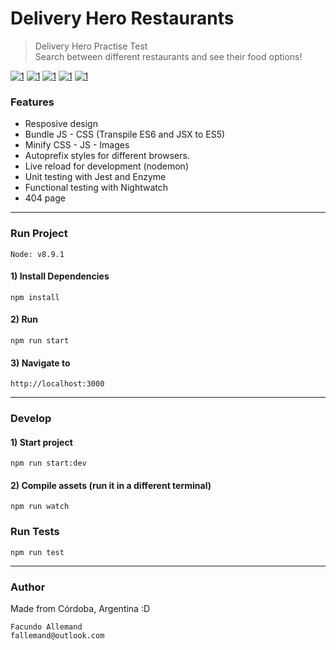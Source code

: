 # Delivery Hero Restaurants

> Delivery Hero Practise Test  
> Search between different restaurants and see their food options!

[![1](https://user-images.githubusercontent.com/16105726/46314133-19050a00-c5a0-11e8-8177-92c13ec9b405.png)](https://user-images.githubusercontent.com/16105726/46314194-43ef5e00-c5a0-11e8-84a6-a8c1cb8bc0e1.png)
[![1](https://user-images.githubusercontent.com/16105726/46314135-19050a00-c5a0-11e8-80ce-d98a7a6ed3cc.png)](https://user-images.githubusercontent.com/16105726/46314197-45208b00-c5a0-11e8-97c6-66e465b970e8.png)
[![1](https://user-images.githubusercontent.com/16105726/46314136-19050a00-c5a0-11e8-8fa9-4cd786e6b8ad.png)](https://user-images.githubusercontent.com/16105726/46314198-45208b00-c5a0-11e8-92ef-a3fc789d4e65.png) 
[![1](https://user-images.githubusercontent.com/16105726/46324242-e91e2c80-c5c8-11e8-97d4-0e26c03713bd.png)](https://user-images.githubusercontent.com/16105726/46324263-faffcf80-c5c8-11e8-866e-a3a83a06e643.png)
[![1](https://user-images.githubusercontent.com/16105726/46324241-e91e2c80-c5c8-11e8-84c4-b09afa90bb82.png)](https://user-images.githubusercontent.com/16105726/46324264-faffcf80-c5c8-11e8-950e-501b90b6bb57.png)

### Features
- Resposive design
- Bundle JS - CSS (Transpile ES6 and JSX to ES5)
- Minify CSS - JS - Images
- Autoprefix styles for different browsers.
- Live reload for development (nodemon)
- Unit testing with Jest and Enzyme
- Functional testing with Nightwatch
- 404 page

---
### Run Project
`Node: v8.9.1`  
#### 1) Install Dependencies
```
npm install
```
#### 2) Run
```
npm run start
```
#### 3) Navigate to
```
http://localhost:3000
```
---

### Develop
#### 1) Start project
```
npm run start:dev
```
#### 2) Compile assets (run it in a different terminal)
```
npm run watch
```

### Run Tests
```
npm run test
```
---

### Author
Made from Córdoba, Argentina :D  
```
Facundo Allemand  
fallemand@outlook.com
``` 
